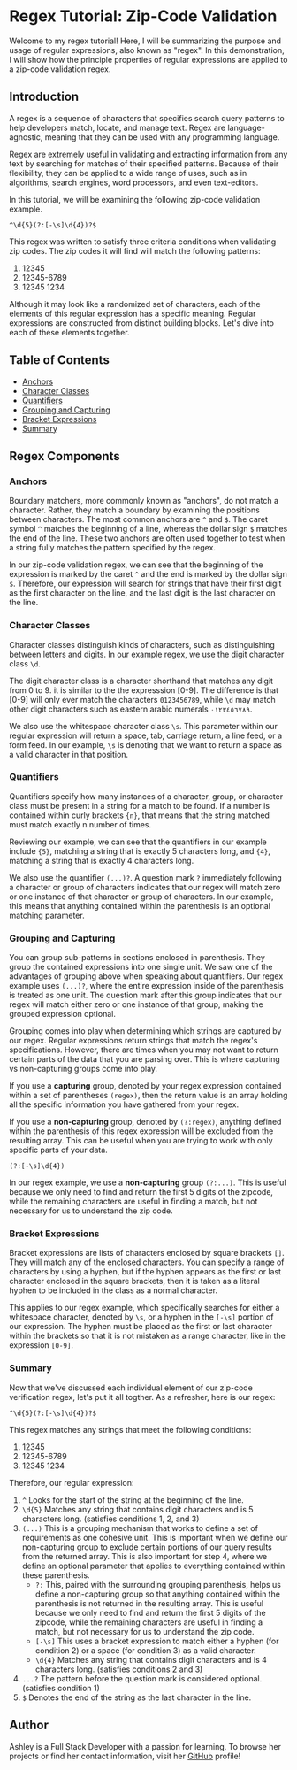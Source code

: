 # Regex Tutorial: Zip-Code Validation

Welcome to my regex tutorial! Here, I will be summarizing the purpose and usage of regular expressions, also known as "regex". In this demonstration, I will show how the principle properties of regular expressions are applied to a zip-code validation regex.

## Introduction

A regex is a sequence of characters that specifies search query patterns to help developers match, locate, and manage text. Regex are language-agnostic, meaning that they can be used with any programming language.

Regex are extremely useful in validating and extracting information from any text by searching for matches of their specified patterns. Because of their flexibility, they can be applied to a wide range of uses, such as in algorithms, search engines, word processors, and even text-editors.

In this tutorial, we will be examining the following zip-code validation example.

```
^\d{5}(?:[-\s]\d{4})?$
```

This regex was written to satisfy three criteria conditions when validating zip codes. The zip codes it will find will match the following patterns:

1. 12345
2. 12345-6789
3. 12345 1234

Although it may look like a randomized set of characters, each of the elements of this regular expression has a specific meaning. Regular expressions are constructed from distinct building blocks. Let's dive into each of these elements together.

## Table of Contents

- [Anchors](#anchors)
- [Character Classes](#character-classes)
- [Quantifiers](#quantifiers)
- [Grouping and Capturing](#grouping-and-capturing)
- [Bracket Expressions](#bracket-expressions)
- [Summary](#summary)

## Regex Components

### Anchors

Boundary matchers, more commonly known as "anchors", do not match a character. Rather, they match a boundary by examining the positions between characters. The most common anchors are `^` and `$`. The caret symbol `^` matches the beginning of a line, whereas the dollar sign `$` matches the end of the line. These two anchors are often used together to test when a string fully matches the pattern specified by the regex.

In our zip-code validation regex, we can see that the beginning of the expression is marked by the caret `^` and the end is marked by the dollar sign `$`. Therefore, our expression will search for strings that have their first digit as the first character on the line, and the last digit is the last character on the line.

### Character Classes

Character classes distinguish kinds of characters, such as distinguishing between letters and digits. In our example regex, we use the digit character class `\d`.

The digit character class is a character shorthand that matches any digit from 0 to 9. it is similar to the the expresssion [0-9]. The difference is that [0-9] will only ever match the characters `0123456789`, while `\d` may match other digit characters such as eastern arabic numerals `٠١٢٣٤٥٦٧٨٩`.

We also use the whitespace character class `\s`. This parameter within our regular expression will return a space, tab, carriage return, a line feed, or a form feed. In our example, `\s` is denoting that we want to return a space as a valid character in that position.

### Quantifiers

Quantifiers specify how many instances of a character, group, or character class must be present in a string for a match to be found. If a number is contained within curly brackets `{n}`, that means that the string matched must match exactly n number of times.

Reviewing our example, we can see that the quantifiers in our example include `{5}`, matching a string that is exactly 5 characters long, and `{4}`, matching a string that is exactly 4 characters long.

We also use the quantifier `(...)?`. A question mark `?` immediately following a character or group of characters indicates that our regex will match zero or one instance of that character or group of characters. In our example, this means that anything contained within the parenthesis is an optional matching parameter.

### Grouping and Capturing

You can group sub-patterns in sections enclosed in parenthesis. They group the contained expressions into one single unit. We saw one of the advantages of grouping above when speaking about quantifiers. Our regex example uses `(...)?`, where the entire expression inside of the parenthesis is treated as one unit. The question mark after this group indicates that our regex will match either zero or one instance of that group, making the grouped expression optional.

Grouping comes into play when determining which strings are captured by our regex. Regular expressions return strings that match the regex's specifications. However, there are times when you may not want to return certain parts of the data that you are parsing over. This is where capturing vs non-capturing groups come into play.

If you use a **capturing** group, denoted by your regex expression contained within a set of parentheses `(regex)`, then the return value is an array holding all the specific information you have gathered from your regex.

If you use a **non-capturing** group, denoted by `(?:regex)`, anything defined within the parenthesis of this regex expression will be excluded from the resulting array. This can be useful when you are trying to work with only specific parts of your data.

```
(?:[-\s]\d{4})
```

In our regex example, we use a **non-capturing** group `(?:...)`. This is useful because we only need to find and return the first 5 digits of the zipcode, while the remaining characters are useful in finding a match, but not necessary for us to understand the zip code.

### Bracket Expressions

Bracket expressions are lists of characters enclosed by square brackets `[]`. They will match any of the enclosed characters. You can specify a range of characters by using a hyphen, but if the hyphen appears as the first or last character enclosed in the square brackets, then it is taken as a literal hyphen to be included in the class as a normal character.

This applies to our regex example, which specifically searches for either a whitespace character, denoted by `\s`, or a hyphen in the `[-\s]` portion of our expression. The hyphen must be placed as the first or last character within the brackets so that it is not mistaken as a range character, like in the expression `[0-9]`.

### Summary

Now that we've discussed each individual element of our zip-code verification regex, let's put it all togther. As a refresher, here is our regex:

```
^\d{5}(?:[-\s]\d{4})?$
```

This regex matches any strings that meet the following conditions:

1. 12345
2. 12345-6789
3. 12345 1234

Therefore, our regular expression:

1. `^` Looks for the start of the string at the beginning of the line.
2. `\d{5}` Matches any string that contains digit characters and is 5 characters long. (satisfies conditions 1, 2, and 3)
3. `(...)` This is a grouping mechanism that works to define a set of requirements as one cohesive unit. This is important when we define our non-capturing group to exclude certain portions of our query results from the returned array. This is also important for step 4, where we define an optional parameter that applies to everything contained within these parenthesis.
   - `?:` This, paired with the surrounding grouping parenthesis, helps us define a non-capturing group so that anything contained within the parenthesis is not returned in the resulting array. This is useful because we only need to find and return the first 5 digits of the zipcode, while the remaining characters are useful in finding a match, but not necessary for us to understand the zip code.
   - `[-\s]` This uses a bracket expression to match either a hyphen (for condition 2) or a space (for condition 3) as a valid character.
   - `\d{4}` Matches any string that contains digit characters and is 4 characters long. (satisfies conditions 2 and 3)
4. `...?` The pattern before the question mark is considered optional. (satisfies condition 1)
5. `$` Denotes the end of the string as the last character in the line.

## Author

Ashley is a Full Stack Developer with a passion for learning. To browse her projects or find her contact information, visit her [GitHub](https://github.com/ashlynn4567) profile!
